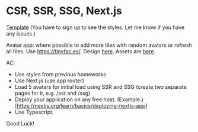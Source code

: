 # CSR, SSR, SSG, Next.js

[Template](https://www.figma.com/file/HJtTPFc67QoIF82yIqoB1T/%5BHomework%5D-Class-and-Functional-Components?node-id=0%3A1&t=wItenMikHEiPGOlV-1)
(You have to sign up to see the styles. Let me know if you have any issues.)

Avatar app: where possible to add more tiles with random avatars or refresh all tiles. Use https://tinyfac.es/. Design [here](https://www.figma.com/file/HJtTPFc67QoIF82yIqoB1T/%5BHomework%5D-Class-and-Functional-Components?node-id=0%3A1&t=wItenMikHEiPGOlV-1). Assets are [here](https://drive.google.com/drive/u/1/folders/1UywgqalcaJKoix3U8Jt4ugembn2L0gps).

AC:

- Use styles from previous homeworks
- Use Next.js (use app router)
- Load 5 avatars for initial load using SSR and SSG (create two separate pages for it, e.g. /ssr and /ssg)
- Deploy your application on any free host. (Example.)[https://nextjs.org/learn/basics/deploying-nextjs-app]
- Use Typescript.

Good Luck!
